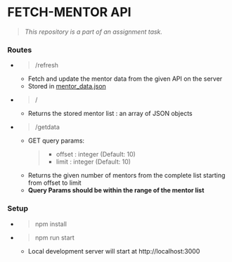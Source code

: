 # FETCH-MENTOR API

> _This repository is a part of an assignment task._

### Routes
- > /refresh
    - Fetch and update the mentor data from the given API on the server
    - Stored in [mentor_data.json](https://github.com/udbhavsomani/Fetch-API/blob/main/data/mentor_data.json)
- > /
    - Returns the stored mentor list : an array of JSON objects
- > /getdata
    - GET query params:
        > - offset : integer (Default: 10)
        > - limit : integer (Default: 10)
    - Returns the given number of mentors from the complete list starting from offset to limit
    - **Query Params should be within the range of the mentor list**

### Setup
- > npm install
- > npm run start
    - Local development server will start at http://localhost:3000